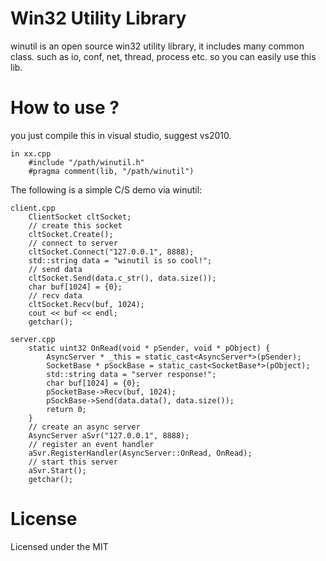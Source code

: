 
# Win32 Utility Library

winutil is an open source win32 utility library, it includes many common class.
such as io, conf, net, thread, process etc. so you can easily use this lib.

# How to use ?

you just compile this in visual studio, suggest vs2010.

	in xx.cpp
		#include "/path/winutil.h"
		#pragma comment(lib, "/path/winutil")

The following is a simple C/S demo via winutil:

	client.cpp 
		ClientSocket cltSocket;
		// create this socket
		cltSocket.Create(); 
		// connect to server
		cltSocket.Connect("127.0.0.1", 8888); 
		std::string data = "winutil is so cool!";
		// send data
		cltSocket.Send(data.c_str(), data.size()); 
		char buf[1024] = {0};
		// recv data
		cltSocket.Recv(buf, 1024); 
		cout << buf << endl;
		getchar();

	server.cpp
		static uint32 OnRead(void * pSender, void * pObject) {
			AsyncServer * _this = static_cast<AsyncServer*>(pSender);
			SocketBase * pSockBase = static_cast<SocketBase*>(pObject);
			std::string data = "server response!";
			char buf[1024] = {0};
			pSocketBase->Recv(buf, 1024);
			pSockBase->Send(data.data(), data.size());
			return 0;
		}
		// create an async server
		AsyncServer aSvr("127.0.0.1", 8888);
		// register an event handler
		aSvr.RegisterHandler(AsyncServer::OnRead, OnRead);
		// start this server
		aSvr.Start();
		getchar();

# License

Licensed under the MIT 